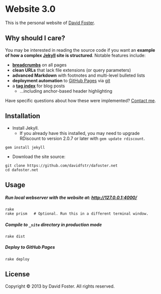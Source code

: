 # Website 3.0

This is the personal website of [David Foster].

## Why should I care?

You may be interested in reading the source code if you want an **example of 
how a complex [Jekyll] site is structured**. Notable features include:

* **[breadcrumbs]** on all pages
* **clean URLs** that lack file extensions (or query parameters)
* **advanced Markdown** with footnotes and multi-level bulleted lists
* **deployment automation** to [GitHub Pages] via [git]
* a **[tag index]** for blog posts
    * ...including anchor-based header highlighting

Have specific questions about how these were implemented? [Contact me].

[David Foster]: https://github.com/davidfstr
[Jekyll]: https://github.com/mojombo/jekyll
[breadcrumbs]: http://en.wikipedia.org/wiki/Breadcrumb_(navigation)
[git]: http://git-scm.com
[GitHub Pages]: http://pages.github.com
[tag index]: http://dafoster.net/articles/topics/#Software
[Contact me]: http://dafoster.net/contact/

## Installation

* Install Jekyll.
    * If you already have this installed, you may need to upgrade
      RDiscount to version 2.0.7 or later with `gem update rdiscount`.

```
gem install jekyll
```

* Download the site source:

```
git clone https://github.com/davidfstr/dafoster.net
cd dafoster.net
```


## Usage

##### Run local webserver with the website at: <http://127.0.0.1:4000/>

```
rake
rake prism   # Optional. Run this in a different terminal window.
```

##### Compile to `_site` directory in production mode

```
rake dist
```

##### Deploy to GitHub Pages

```
rake deploy
```

## License

Copyright &copy; 2013 by David Foster. All rights reserved.